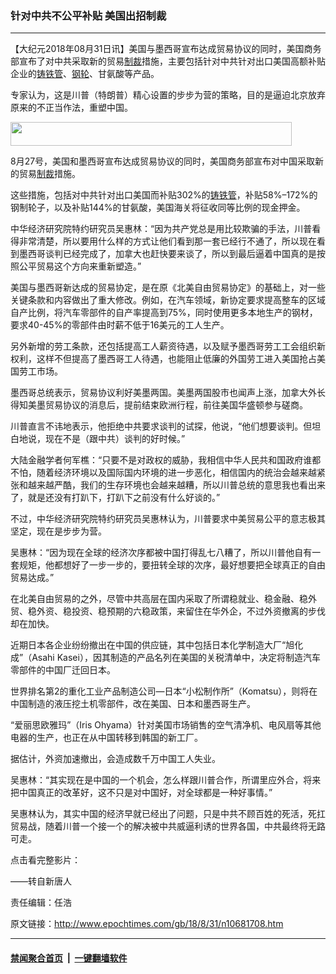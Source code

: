 ### 针对中共不公平补贴 美国出招制裁
------------------------

<p>【大纪元2018年08月31日讯】美国与墨西哥宣布达成贸易协议的同时，美国商务部宣布了对中共采取新的贸易<a href="http://www.epochtimes.com/gb/tag/%E5%88%B6%E8%A3%81.html">制裁</a>措施，主要包括针对中共针对出口美国高额补贴企业的<a href="http://www.epochtimes.com/gb/tag/%E9%93%B8%E9%93%81%E7%AE%A1.html">铸铁管</a>、<a href="http://www.epochtimes.com/gb/tag/%E9%92%A2%E8%BD%AE.html">钢轮</a>、甘氨酸等产品。</p>
<p>专家认为，这是川普（特朗普）精心设置的步步为营的策略，目的是逼迫北京放弃原来的不正当作法，重塑中国。</p>
<p><a href="http://i.epochtimes.com/assets/uploads/2017/06/video-link-3-450x38-1.jpg"><img src="http://i.epochtimes.com/assets/uploads/2017/06/video-link-3-450x38-1.jpg" alt="" width="450" height="38" class="aligncenter size-full wp-image-9226370" /></a></p>
<p>8月27号，美国和墨西哥宣布达成贸易协议的同时，美国商务部宣布对中国采取新的贸易<a href="http://www.epochtimes.com/gb/tag/%E5%88%B6%E8%A3%81.html">制裁</a>措施。</p>
<p>这些措施，包括对中共针对出口美国而补贴302%的<a href="http://www.epochtimes.com/gb/tag/%E9%93%B8%E9%93%81%E7%AE%A1.html">铸铁管</a>，补贴58%&#8211;172%的钢制轮子，以及补贴144%的甘氨酸，美国海关将征收同等比例的现金押金。</p>
<p>中华经济研究院特约研究员吴惠林：“因为共产党总是用比较欺骗的手法，川普看得非常清楚，所以要用什么样的方式让他们看到那一套已经行不通了，所以现在看到墨西哥谈判已经完成了，加拿大也赶快要来谈了，所以到最后逼着中国真的是按照公平贸易这个方向来重新塑造。”</p>
<p>美国与墨西哥新达成的贸易协定，是在原《北美自由贸易协定》的基础上，对一些关键条款和内容做出了重大修改。例如，在汽车领域，新协定要求提高整车的区域自产比例，将汽车零部件的自产率提高到75%，同时使用更多本地生产的钢材，要求40-45%的零部件由时薪不低于16美元的工人生产。</p>
<p>另外新增的劳工条款，还包括提高工人薪资待遇，以及赋予墨西哥劳工工会组织新权利，这样不但提高了墨西哥工人待遇，也能阻止低廉的外国劳工进入美国抢占美国劳工市场。 </p>
<p>墨西哥总统表示，贸易协议利好美墨两国。美墨两国股市也闻声上涨，加拿大外长得知美墨贸易协议的消息后，提前结束欧洲行程，前往美国华盛顿参与磋商。 </p>
<p>川普直言不讳地表示，他拒绝中共要求谈判的试探，他说，“他们想要谈判。但坦白地说，现在不是（跟中共）谈判的好时候。”</p>
<p>大陆金融学者何军樵：“只要不是对政权的威胁，我相信中华人民共和国政府谁都不怕，随着经济环境以及国际国内环境的进一步恶化，相信国内的统治会越来越紧张和越来越严酷，我们的生存环境也会越来越糟，所以川普总统的意思我也看出来了，就是还没有打趴下，打趴下之前没有什么好谈的。”</p>
<p>不过，中华经济研究院特约研究员吴惠林认为，川普要求中美贸易公平的意志极其坚定，现在是步步为营。</p>
<p>吴惠林：“因为现在全球的经济次序都被中国打得乱七八糟了，所以川普他自有一套规矩，他都想好了一步一步的，要扭转全球的次序，最好想要把全球真正的自由贸易达成。”</p>
<p>在北美自由贸易的之外，尽管中共高层在国内采取了所谓稳就业、稳金融、稳外贸、稳外资、稳投资、稳预期的六稳政策，来留住在华外企，不过外资撤离的步伐却在加快。</p>
<p>近期日本各企业纷纷撤出在中国的供应链，其中包括日本化学制造大厂“旭化成”（Asahi Kasei），因其制造的产品名列在美国的关税清单中，决定将制造汽车零部件的中国厂迁回日本。</p>
<p>世界排名第2的重化工业产品制造公司&#8212;日本“小松制作所”（Komatsu），则将在中国制造的液压挖土机零部件，改在美国、日本和墨西哥生产。</p>
<p>“爱丽思欧雅玛”（Iris Ohyama）针对美国市场销售的空气清净机、电风扇等其他电器的生产，也正在从中国转移到韩国的新工厂。</p>
<p>据估计，外资加速撤出，会造成数千万中国工人失业。 </p>
<p>吴惠林：“其实现在是中国的一个机会，怎么样跟川普合作，所谓里应外合，将来把中国真正的改革好，这不只是对中国好，对全球都是一种好事情。”</p>
<p>吴惠林认为，其实中国的经济早就已经出了问题，只是中共不顾百姓的死活，死扛贸易战，随着川普一个接一个的解决被中共威逼利诱的世界各国，中共最终将无路可走。</p>
<p>点击看完整影片：</p>
<div class="video_fit_container"><script data-ratio="56.25%" src="//www.youmaker.com/2018/0831/ea752a8b-23f6-4314-67aa-b8044e7dd370?r=16x9&amp;s=1920x1080&cat=ncid1247351&api=2&url=http%3A%2F%2Fwww.epochtimes.com%2Fgb%2F18%2F8%2F31%2Fn10681708.htm"></script></div>
<p>——转自新唐人</p>
<p>责任编辑：任浩</p>

原文链接：http://www.epochtimes.com/gb/18/8/31/n10681708.htm


------------------------
#### [禁闻聚合首页](https://github.com/gfw-breaker/banned-news/blob/master/README.md) &nbsp;|&nbsp;  [一键翻墙软件](https://github.com/gfw-breaker/nogfw/blob/master/README.md)